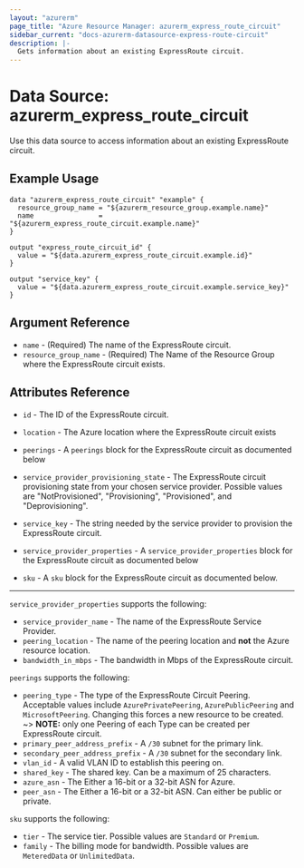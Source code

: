 ```yaml
---
layout: "azurerm"
page_title: "Azure Resource Manager: azurerm_express_route_circuit"
sidebar_current: "docs-azurerm-datasource-express-route-circuit"
description: |-
  Gets information about an existing ExpressRoute circuit.
---
```


# Data Source: azurerm_express_route_circuit

Use this data source to access information about an existing ExpressRoute circuit.

## Example Usage

```hcl
data "azurerm_express_route_circuit" "example" {
  resource_group_name = "${azurerm_resource_group.example.name}"
  name                = "${azurerm_express_route_circuit.example.name}"
}

output "express_route_circuit_id" {
  value = "${data.azurerm_express_route_circuit.example.id}"
}

output "service_key" {
  value = "${data.azurerm_express_route_circuit.example.service_key}"
}
```

## Argument Reference

* `name` - (Required) The name of the ExpressRoute circuit.
* `resource_group_name` - (Required) The Name of the Resource Group where the ExpressRoute circuit exists.

## Attributes Reference

* `id` - The ID of the ExpressRoute circuit.

* `location` - The Azure location where the ExpressRoute circuit exists

* `peerings` - A `peerings` block for the ExpressRoute circuit as documented below

* `service_provider_provisioning_state` - The ExpressRoute circuit provisioning state from your chosen service provider. Possible values are "NotProvisioned", "Provisioning", "Provisioned", and "Deprovisioning".

* `service_key` - The string needed by the service provider to provision the ExpressRoute circuit.

* `service_provider_properties` - A `service_provider_properties` block for the ExpressRoute circuit as documented below

* `sku` - A `sku` block for the ExpressRoute circuit as documented below.

---

`service_provider_properties` supports the following:

* `service_provider_name` - The name of the ExpressRoute Service Provider.
* `peering_location` - The name of the peering location and **not** the Azure resource location.
* `bandwidth_in_mbps` - The bandwidth in Mbps of the ExpressRoute circuit.

`peerings` supports the following:

* `peering_type` - The type of the ExpressRoute Circuit Peering. Acceptable values include `AzurePrivatePeering`, `AzurePublicPeering` and `MicrosoftPeering`. Changing this forces a new resource to be created.
~> **NOTE:** only one Peering of each Type can be created per ExpressRoute circuit.
* `primary_peer_address_prefix` - A `/30` subnet for the primary link.
* `secondary_peer_address_prefix` - A `/30` subnet for the secondary link.
* `vlan_id` - A valid VLAN ID to establish this peering on.
* `shared_key` - The shared key. Can be a maximum of 25 characters.
* `azure_asn` - The Either a 16-bit or a 32-bit ASN for Azure.
* `peer_asn` - The Either a 16-bit or a 32-bit ASN. Can either be public or private.

`sku` supports the following:

* `tier` - The service tier. Possible values are `Standard` or `Premium`.
* `family` - The billing mode for bandwidth. Possible values are `MeteredData` or `UnlimitedData`.
